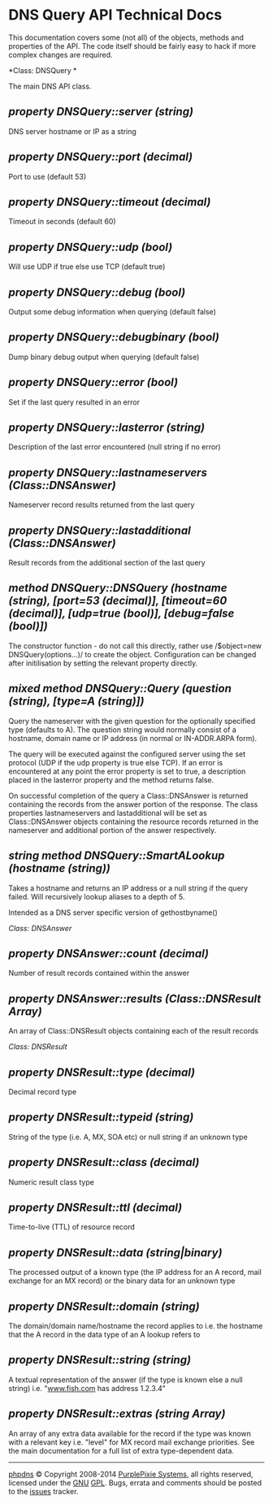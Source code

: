 # DNS Query API Technical Docs

This documentation covers some (not all) of the objects, methods and
properties of the API. The code itself should be fairly easy to hack if
more complex changes are required.

*Class: DNSQuery *

The main DNS API class.

*property* *DNSQuery::server* *(string)*
------------------------------------------------------------------------
DNS server hostname or IP as a string

*property* *DNSQuery::port* *(decimal)*
------------------------------------------------------------------------
Port to use (default 53)

*property* *DNSQuery::timeout* *(decimal)*
------------------------------------------------------------------------
Timeout in seconds (default 60)

*property* *DNSQuery::udp* *(bool)*
------------------------------------------------------------------------
Will use UDP if true else use TCP (default true)

*property* *DNSQuery::debug* *(bool)*
------------------------------------------------------------------------
Output some debug information when querying (default false)

*property* *DNSQuery::debugbinary* *(bool)*
------------------------------------------------------------------------
Dump binary debug output when querying (default false)

*property* *DNSQuery::error* *(bool)*
------------------------------------------------------------------------
Set if the last query resulted in an error

*property* *DNSQuery::lasterror* *(string)*
------------------------------------------------------------------------
Description of the last error encountered (null string if no error)

*property* *DNSQuery::lastnameservers* *(Class::DNSAnswer)*
------------------------------------------------------------------------
Nameserver record results returned from the last query

*property* *DNSQuery::lastadditional* *(Class::DNSAnswer)*
------------------------------------------------------------------------
Result records from the additional section of the last query

*method* *DNSQuery::DNSQuery* *(hostname (string), [port=53 (decimal)],
[timeout=60 (decimal)], [udp=true (bool)], [debug=false (bool)])*
------------------------------------------------------------------------
The constructor function - do not call this directly, rather use
/$object=new DNSQuery(options...)/ to create the object. Configuration
can be changed after initilisation by setting the relevant property
directly.

*mixed* *method* *DNSQuery::Query* *(question (string), [type=A (string)])*
------------------------------------------------------------------------
Query the nameserver with the given question for the optionally
specified type (defaults to A). The question string would normally
consist of a hostname, domain name or IP address (in normal or
IN-ADDR.ARPA form).

The query will be executed against the configured server using the set
protocol (UDP if the udp property is true else TCP). If an error is
encountered at any point the error property is set to true, a
description placed in the lasterror property and the method returns false.

On successful completion of the query a Class::DNSAnswer is returned
containing the records from the answer portion of the response. The
class properties lastnameservers and lastadditional will be set as
Class::DNSAnswer objects containing the resource records returned in the
nameserver and additional portion of the answer respectively.

*string* *method* *DNSQuery::SmartALookup* *(hostname (string))*
------------------------------------------------------------------------
Takes a hostname and returns an IP address or a null string if the query
failed. Will recursively lookup aliases to a depth of 5.

Intended as a DNS server specific version of gethostbyname()



*Class: DNSAnswer*

*property* *DNSAnswer::count* *(decimal)*
------------------------------------------------------------------------
Number of result records contained within the answer

*property* *DNSAnswer::results* *(Class::DNSResult Array)*
------------------------------------------------------------------------
An array of Class::DNSResult objects containing each of the result records



*Class: DNSResult*

*property* *DNSResult::type* *(decimal)*
------------------------------------------------------------------------
Decimal record type

*property* *DNSResult::typeid* *(string)*
------------------------------------------------------------------------
String of the type (i.e. A, MX, SOA etc) or null string if an unknown type

*property* *DNSResult::class* *(decimal)*
------------------------------------------------------------------------
Numeric result class type

*property* *DNSResult::ttl* *(decimal)*
------------------------------------------------------------------------
Time-to-live (TTL) of resource record

*property* *DNSResult::data* *(string|binary)*
------------------------------------------------------------------------
The processed output of a known type (the IP address for an A record,
mail exchange for an MX record) or the binary data for an unknown type

*property* *DNSResult::domain* *(string)*
------------------------------------------------------------------------
The domain/domain name/hostname the record applies to i.e. the hostname
that the A record in the data type of an A lookup refers to

*property* *DNSResult::string* *(string)*
------------------------------------------------------------------------
A textual representation of the answer (if the type is known else a null
string) i.e. "www.fish.com has address 1.2.3.4"

*property* *DNSResult::extras* *(string Array)*
------------------------------------------------------------------------
An array of any extra data available for the record if the type was
known with a relevant key i.e. "level" for MX record mail exchange
priorities. See the main documentation for a full list of extra
type-dependent data.

------------------------------------------------------------------------
[phpdns](http://www.purplepixie.org/phpdns) © Copyright 2008-2014
[PurplePixie Systems](http://www.purplepixie.org), all rights reserved, licensed under the [GNU](http://www.gnu.org/) [GPL](http://www.gnu.org/licences/gpl.html). Bugs, errata and comments should be posted to the [issues](https://github.com/purplepixie/phpdns/issues) tracker.
